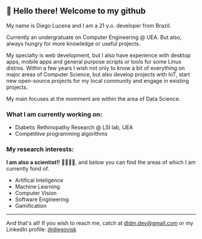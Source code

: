 ## 🚀 Hello there! Welcome to my github 

My name is Diego Lucena and I am a 21 y.o. developer from Brazil.

Currently an undergratuate on Computer Engineering @ UEA. But also, always hungry for more knowledge or useful projects.

My specialty is web development, but I also have experience with desktop apps, mobile apps and general purpose scripts or tools for some Linux distros. Within a few years I wish not only to know a bit of everything on major areas of Computer Science, but also develop projects with IoT, start new open-source projects for my local community and engage in existing projects.

My main focuses at the momment are within the area of Data Science.

### What I am currently working on:

- Diabetic Rethinopathy Research @ LSI lab, UEA
- Competitive programming algorithms

### My research interests:
**I am also a scientist!!** 👨‍🔬👨‍💻, and below you can find the areas of which I am currently fond of.

- Artifical Inteligence
- Machine Learning
- Computer Vision
- Software Engineering
- Gamification

--- 
And that's all! If you wish to reach me, catch at [dldm.dev@gmail.com](mailto:dldm.dev@gmail.com) or my LinkedIn profile: [@diegovisk](https://www.linkedin.com/in/diegovisk)

<!--
**Diegovisk/diegovisk** is a ✨ _special_ ✨ repository because its `README.md` (this file) appears on your GitHub profile.

- 🔭 I’m currently working on ...
- 🌱 I’m currently learning ...
- 👯 I’m looking to collaborate on ...
- 🤔 I’m looking for help with ...
- 💬 Ask me about ...
- 📫 How to reach me: ...
- 😄 Pronouns: ...
- ⚡ Fun fact: ...

Here are some ideas to get you started:

- 🔭 I’m currently working on ...
- 🌱 I’m currently learning ...
- 👯 I’m looking to collaborate on ...
- 🤔 I’m looking for help with ...
- 💬 Ask me about ...
- 📫 How to reach me: ...
- 😄 Pronouns: ...
- ⚡ Fun fact: ...
-->
